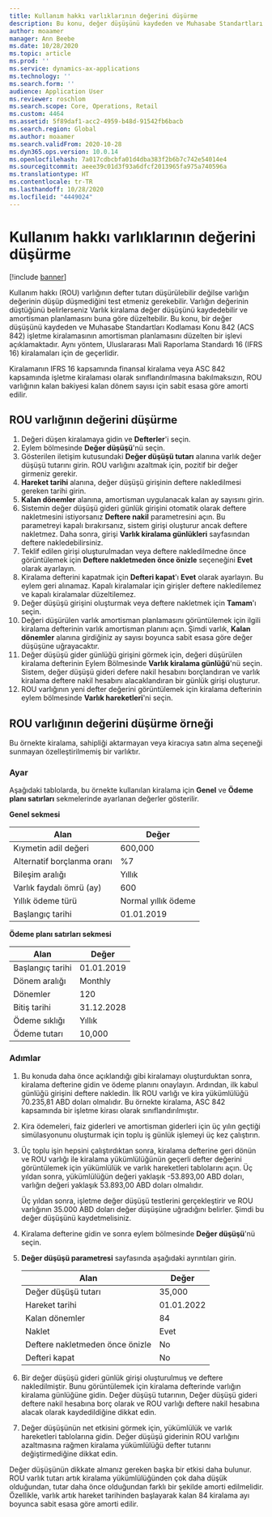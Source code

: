 ```yaml
---
title: Kullanım hakkı varlıklarının değerini düşürme
description: Bu konu, değer düşüşünü kaydeden ve Muhasabe Standartları Kodlaması Konu 842 (ACS 842) işletme kiralamasının varlık amortisman planlamasını düzelten bir işlevi açıklamaktadır.
author: moaamer
manager: Ann Beebe
ms.date: 10/28/2020
ms.topic: article
ms.prod: ''
ms.service: dynamics-ax-applications
ms.technology: ''
ms.search.form: ''
audience: Application User
ms.reviewer: roschlom
ms.search.scope: Core, Operations, Retail
ms.custom: 4464
ms.assetid: 5f89daf1-acc2-4959-b48d-91542fb6bacb
ms.search.region: Global
ms.author: moaamer
ms.search.validFrom: 2020-10-28
ms.dyn365.ops.version: 10.0.14
ms.openlocfilehash: 7a017cdbcbfa01d4dba383f2b6b7c742e54014e4
ms.sourcegitcommit: aeee39c01d3f93a6dfcf2013965fa975a740596a
ms.translationtype: HT
ms.contentlocale: tr-TR
ms.lasthandoff: 10/28/2020
ms.locfileid: "4449024"
---
```

# <a name="impair-right-of-use-assets"></a>Kullanım hakkı varlıklarının değerini düşürme

[!include [banner](../includes/banner.md)]

Kullanım hakkı (ROU) varlığının defter tutarı düşürülebilir değilse varlığın değerinin düşüp düşmediğini test etmeniz gerekebilir. Varlığın değerinin düştüğünü belirlerseniz Varlık kiralama değer düşüşünü kaydedebilir ve amortisman planlamasını buna göre düzeltebilir. Bu konu, bir değer düşüşünü kaydeden ve Muhasabe Standartları Kodlaması Konu 842 (ACS 842) işletme kiralamasının amortisman planlamasını düzelten bir işlevi açıklamaktadır. Aynı yöntem, Uluslararası Mali Raporlama Standardı 16 (IFRS 16) kiralamaları için de geçerlidir.

Kiralamanın IFRS 16 kapsamında finansal kiralama veya ASC 842 kapsamında işletme kiralaması olarak sınıflandırılmasına bakılmaksızın, ROU varlığının kalan bakiyesi kalan dönem sayısı için sabit esasa göre amorti edilir.

## <a name="impair-an-rou-asset"></a>ROU varlığının değerini düşürme

1. Değeri düşen kiralamaya gidin ve **Defterler**'i seçin.
2. Eylem bölmesinde **Değer düşüşü**'nü seçin.
3. Gösterilen iletişim kutusundaki **Değer düşüşü tutarı** alanına varlık değer düşüşü tutarını girin. ROU varlığını azaltmak için, pozitif bir değer girmeniz gerekir.
4. **Hareket tarihi** alanına, değer düşüşü girişinin deftere nakledilmesi gereken tarihi girin.
5. **Kalan dönemler** alanına, amortisman uygulanacak kalan ay sayısını girin.
6. Sistemin değer düşüşü gideri günlük girişini otomatik olarak deftere nakletmesini istiyorsanız **Deftere nakil** parametresini açın. Bu parametreyi kapalı bırakırsanız, sistem girişi oluşturur ancak deftere nakletmez. Daha sonra, girişi **Varlık kiralama günlükleri** sayfasından deftere nakledebilirsiniz.
7. Teklif edilen girişi oluşturulmadan veya deftere nakledilmedne önce görüntülemek için **Deftere nakletmeden önce önizle** seçeneğini **Evet** olarak ayarlayın.
8. Kiralama defterini kapatmak için **Defteri kapat**'ı **Evet** olarak ayarlayın. Bu eylem geri alınamaz. Kapalı kiralamalar için girişler deftere nakledilemez ve kapalı kiralamalar düzeltilemez.
9. Değer düşüşü girişini oluşturmak veya deftere nakletmek için **Tamam**'ı seçin.
10. Değeri düşürülen varlık amortisman planlamasını görüntülemek için ilgili kiralama defterinin varlık amortisman planını açın. Şimdi varlık, **Kalan dönemler** alanına girdiğiniz ay sayısı boyunca sabit esasa göre değer düşüşüne uğrayacaktır.
11. Değer düşüşü gider günlüğü girişini görmek için, değeri düşürülen kiralama defterinin Eylem Bölmesinde **Varlık kiralama günlüğü**'nü seçin. Sistem, değer düşüşü gideri defere nakil hesabını borçlandıran ve varlık kiralama deftere nakil hesabını alacaklandıran bir günlük girişi oluşturur.
12. ROU varlığının yeni defter değerini görüntülemek için kiralama defterinin eylem bölmesinde **Varlık hareketleri**'ni seçin.

## <a name="example-of-rou-asset-impairment"></a>ROU varlığının değerini düşürme örneği

Bu örnekte kiralama, sahipliği aktarmayan veya kiracıya satın alma seçeneği sunmayan özelleştirilmemiş bir varlıktır.

### <a name="setup"></a>Ayar

Aşağıdaki tablolarda, bu örnekte kullanılan kiralama için **Genel** ve **Ödeme planı satırları** sekmelerinde ayarlanan değerler gösterilir.

**Genel sekmesi**

| Alan                      | Değer            |
|----------------------------|------------------|
| Kıymetin adil değeri    | 600,000          |
| Alternatif borçlanma oranı | %7               |
| Bileşim aralığı       | Yıllık         |
| Varlık faydalı ömrü (ay) | 600              |
| Yıllık ödeme türü               | Normal yıllık ödeme |
| Başlangıç tarihi          | 01.01.2019       |

**Ödeme planı satırları sekmesi**

| Alan             | Değer      |
|-------------------|------------|
| Başlangıç tarihi        | 01.01.2019   |
| Dönem aralığı   | Monthly    |
| Dönemler           | 120        |
| Bitiş tarihi          | 31.12.2028 |
| Ödeme sıklığı | Yıllık   |
| Ödeme tutarı    | 10,000     |

### <a name="steps"></a>Adımlar

1. Bu konuda daha önce açıklandığı gibi kiralamayı oluşturduktan sonra, kiralama defterine gidin ve ödeme planını onaylayın. Ardından, ilk kabul günlüğü girişini deftere nakledin. İlk ROU varlığı ve kira yükümlülüğü 70.235,81 ABD doları olmalıdır. Bu örnekte kiralama, ASC 842 kapsamında bir işletme kirası olarak sınıflandırılmıştır.
2. Kira ödemeleri, faiz giderleri ve amortisman giderleri için üç yılın geçtiği simülasyonunu oluşturmak için toplu iş günlük işlemeyi üç kez çalıştırın.
3. Üç toplu işin hepsini çalıştırdıktan sonra, kiralama defterine geri dönün ve ROU varlığı ile kiralama yükümlülüğünün geçerli defter değerini görüntülemek için yükümlülük ve varlık hareketleri tablolarını açın. Üç yıldan sonra, yükümlülüğün değeri yaklaşık -53.893,00 ABD doları, varlığın değeri yaklaşık 53.893,00 ABD doları olmalıdır. 

    Üç yıldan sonra, işletme değer düşüşü testlerini gerçekleştirir ve ROU varlığının 35.000 ABD doları değer düşüşüne uğradığını belirler. Şimdi bu değer düşüşünü kaydetmelisiniz.
    
4. Kiralama defterine gidin ve sonra eylem bölmesinde **Değer düşüşü**'nü seçin.
5. **Değer düşüşü parametresi** sayfasında aşağıdaki ayrıntıları girin.

    | Alan                  | Değer    |
    |------------------------|----------|
    | Değer düşüşü tutarı      | 35,000   |
    | Hareket tarihi       | 01.01.2022 |
    | Kalan dönemler      | 84       |
    | Naklet                   | Evet      |
    | Deftere nakletmeden önce önizle | No       |
    | Defteri kapat             | No       |

6. Bir değer düşüşü gideri günlük girişi oluşturulmuş ve deftere nakledilmiştir. Bunu görüntülemek için kiralama defterinde varlığın kiralama günlüğüne gidin. Değer düşüşü tutarının, Değer düşüşü gideri deftere nakil hesabına borç olarak ve ROU varlığı deftere nakil hesabına alacak olarak kaydedildiğine dikkat edin.
7. Değer düşüşünün net etkisini görmek için, yükümlülük ve varlık hareketleri tablolarına gidin. Değer düşüşü giderinin ROU varlığını azaltmasına rağmen kiralama yükümlülüğü defter tutarını değiştirmediğine dikkat edin.

Değer düşüşünün dikkate almanız gereken başka bir etkisi daha bulunur. ROU varlık tutarı artık kiralama yükümlülüğünden çok daha düşük olduğundan, tutar daha önce olduğundan farklı bir şekilde amorti edilmelidir. Özellikle, varlık artık hareket tarihinden başlayarak kalan 84 kiralama ayı boyunca sabit esasa göre amorti edilir.
